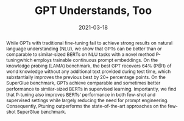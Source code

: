 ---
title: "GPT Understands, Too"
date: 2021-03-18
publishDate: 2021-03-18
authors:
- Xiao Liu
- Yanan Zheng
- admin
- Ming Ding
- Jiezhong Qiu
- Zhilin Yang
- Jie Tang
author_notes:
- "Equal contribution"
- "Equal contribution"
publication_types: ["2"] # 1 = Conference paper, 2 = Journal article, 3 = Preprint / working paper
abstract: "While GPTs with traditional ﬁne-tuning fail to achieve strong results on natural language understanding (NLU), we show that GPTs can be better than or comparable to similar-sized BERTs on NLU tasks with a novel method P-tuningwhich employs trainable continuous prompt embeddings. On the knowledge probing (LAMA) benchmark, the best GPT recovers 64% (P@1) of world knowledge without any additional text provided during test time, which substantially improves the previous best by 20+ percentage points. On the SuperGlue benchmark, GPTs achieve comparable and sometimes better performance to similar-sized BERTs in supervised learning. Importantly, we ﬁnd that P-tuning also improves BERTs’ performance in both few-shot and supervised settings while largely reducing the need for prompt engineering. Consequently, Ptuning outperforms the state-of-the-art approaches on the few-shot SuperGlue benchmark."
featured: false
publication: "AI Open"
links:
  - icon_pack: ai
    icon: arxiv
    name: Preprint
    url: 'https://arxiv.org/abs/2103.10385'
  - icon_pack: fab
    icon: github
    name: Code
    url: 'https://github.com/thudm/p-tuning'
---